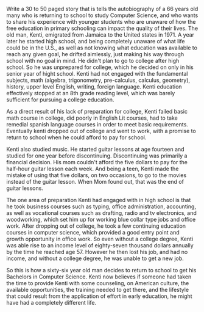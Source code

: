 Write a 30 to 50 paged story that is tells the autobiography of a 66 years old many who is returning to school to study Computer Science, and who wants to share his experience with younger students who are unaware of how the free education in primary schooling can impact the quality of their lives.  The old man, Kenti, emigrated from Jamaica to the United states in 1971.  A year later he started high school, and being completely unaware of what life could be in the U.S., as well as not knowing what education was available to reach any given goal, he drifted aimlessly, just making his way through school with no goal in mind. He didn't plan to go to college after high school.  So he was unprepared for college, which he decided on only in his senior year of hight school. Kenti had not engaged with the fundamental subjects, math (algebra, trigonometry, pre-calculus, calculus, geometry), history, upper level English, writing, foreign language.  Kenti education effectively stopped at an 8th grade reading level, which was barely sufficient for pursuing a college education. 

As a direct result of his lack of preparation for college, Kenti failed basic math course in college, did poorly in English Lit courses, had to take remedial spanish language courses in order to meet basic requirements. Eventually kenti dropped out of college and went to work, with a promise to return to school when he could afford to pay for school.

Kenti also studied music.  He started guitar lessons at age fourteen and studied for one year before discontinuing.  Discontinuing was primarily a financial decision.  His mom couldn't afford the five dollars to pay for the half-hour guitar lesson each week. And being a teen, Kenti made the mistake of using that five dollars, on two occasions, to go to the movies instead of the guitar lesson.  When Mom found out, that was the end of guitar lessons.

The one area of preparation Kenti had engaged with in high school is that he took business courses such as typing, office administration, accounting, as well as vocational courses such as drafting, radio and tv electronics, and woodworking, which set him up for working blue collar type jobs and office work.  After dropping out of college, he took a few continuing education courses in computer science, which provided a good entry point and growth opportunity in office work. So even without a college degree, Kenti was able rise to an income level of eighty-seven thousand dollars annually by the time he reached age 57. However he then lost his job, and had no income, and without a college degree, he was unable to get a new job. 

So this is how a sixty-six year old man decides to return to school to get his Bachelors in Computer Science. Kenti now believes if someone had taken the time to provide Kenti with some counseling, on American culture, the available opportunities, the training needed to get there, and the lifestyle that could result from the application of effort in early education, he might have had a completely different life.

